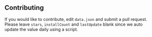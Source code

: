 ## Contributing

If you would like to contribute, edit `data.json` and submit a pull request. Please leave `stars`, `installCount` and `lastUpdate` blank since we auto update the value daily using a script. 